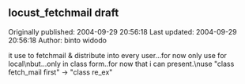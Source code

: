 ## locust_fetchmail draft

Originally published: 2004-09-29 20:56:18
Last updated: 2004-09-29 20:56:18
Author: binto widodo

it use to fetchmail & distribute into every user...for now only use for local\nbut...only in class form..for now that i can present.\nuse "class fetch_mail first" -> "class re_ex"